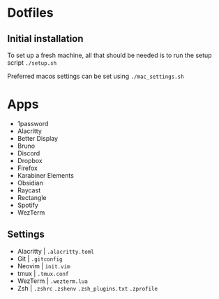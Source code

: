 # Dotfiles

## Initial installation
To set up a fresh machine, all that should be needed is to run the setup script `./setup.sh` 

Preferred macos settings can be set using `./mac_settings.sh`

# Apps
- 1password
- Alacritty
- Better Display
- Bruno
- Discord
- Dropbox
- Firefox
- Karabiner Elements
- Obsidian
- Raycast
- Rectangle
- Spotify
- WezTerm

## Settings
- Alacritty | `.alacritty.toml`
- Git | `.gitconfig`
- Neovim | `init.vim`
- tmux | `.tmux.conf`
- WezTerm | `.wezterm.lua`
- Zsh | `.zshrc` `.zshenv` `.zsh_plugins.txt` `.zprofile`

